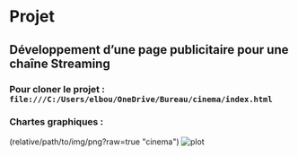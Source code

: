 # Projet 

## Développement d’une page publicitaire pour une chaîne Streaming

### Pour cloner le projet : `file:///C:/Users/elbou/OneDrive/Bureau/cinema/index.html`

### Chartes graphiques : 
(relative/path/to/img/png?raw=true "cinema")
 ![plot](./asset/cinema.png/plot.png)
